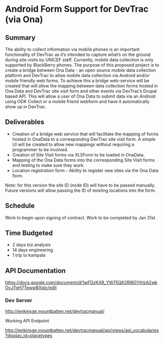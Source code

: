 # Android Form Support for DevTrac (via Ona)

##  Summary
 
The ability to collect information via mobile phones is an important functionality of DevTrac as it’s intended to capture what’s on the ground during site visits by UNICEF staff.  Currently, mobile data collection is only supported by BlackBerry phones.  The purpose of this proposed project is to create a bridge between Ona Data - an open source mobile data collection platform and DevTrac to allow mobile data collection via Android and/or mobile friendly web forms.  To achieve this a bridge web-service will be created that will allow the mapping between data collection forms hosted in Ona Data and DevTrac site visit form and other events via DevTrac’s Drupal based API.  This will allow a user of Ona Data to submit data via an Android using ODK Collect or a mobile friend webform and have it automatically show up in DevTrac.
 
## Deliverables
 
* Creation of a bridge web service that will facilitate the mapping of forms hosted in OnaData to a corresponding DevTrac site visit form.  A simple UI will be created to allow new mappings without requiring a programmer to be involved.
* Creation of Site Visit forms via XLSForm to be loaded in OnaData. 
* Mapping of the Ona Data forms into the corresponding Site Visit forms and testing to make sure they work.
* Location registration form - Ability to register new sites via the Ona Data form.

Note: for this version the site ID (node ID) will have to be passed manually.  Future versions will allow passing the ID of existing locations into the form.

## Schedule
 
Work to begin upon signing of contract.  Work to be completed by Jan 31st.
 
## Time Budgeted

* 2 days biz analysis
* 14 days engineering
* 1 trip to kampala
 
## API Documentation

https://docs.google.com/document/d/1wFDzKXR_YW75QK2Rl8GYjHzA2wkOcJTgH7TewwBXqjc/edit

### Dev Server 

http://jenkinsge.mountbatten.net/devtracmanual/

Working API Endpoint

http://jenkinsge.mountbatten.net/devtracmanual/api/views/api_vocabularies?display_id=placetypes
 

